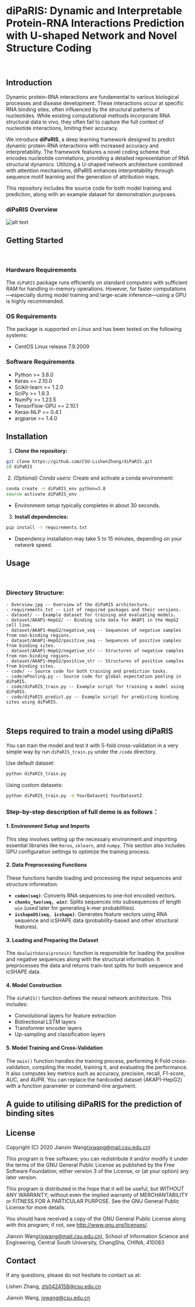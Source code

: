 # diPaRIS: Dynamic and Interpretable Protein-RNA Interactions Prediction with U-shaped Network and Novel Structure Coding
﻿
## Introduction
Dynamic protein-RNA interactions are fundamental to various biological processes and disease development. These interactions occur at specific RNA binding sites, often influenced by the structural patterns of nucleotides. While existing computational methods incorporate RNA structural data in vivo, they often fail to capture the full context of nucleotide interactions, limiting their accuracy.
﻿

We introduce **diPaRIS**, a deep learning framework designed to predict dynamic protein-RNA interactions with increased accuracy and interpretability. The framework features a novel coding scheme that encodes nucleotide correlations, providing a detailed representation of RNA structural dynamics. Utilizing a U-shaped network architecture combined with attention mechanisms, diPaRIS enhances interpretability through sequence motif learning and the generation of attribution maps.
﻿

This repository includes the source code for both model training and prediction, along with an example dataset for demonstration purposes.
﻿
### diPaRIS Overview
![alt text](https://github.com/CSU-LishenZhang/diPaRIS/blob/main/Overview.jpg)
﻿
## Getting Started
﻿
### Hardware Requirements
The `diPaRIS` package runs efficiently on standard computers with sufficient RAM for handling in-memory operations. However, for faster computations—especially during model training and large-scale inference—using a GPU is highly recommended.
﻿
### OS Requirements
The package is supported on *Linux* and has been tested on the following systems:
- CentOS Linux release 7.9.2009
﻿
### Software Requirements
- Python >= 3.8.0
- Keras == 2.10.0
- Scikit-learn >= 1.2.0
- SciPy >= 1.9.3
- NumPy >= 1.23.5
- TensorFlow-GPU == 2.10.1
- Keras-NLP == 0.4.1
- argparse >= 1.4.0
﻿
## Installation
1. **Clone the repository:**
```bash
git clone https://github.com/CSU-LishenZhang/diPaRIS.git
cd diPaRIS
```
﻿
2. *(Optional) Conda users:* Create and activate a conda environment:
```bash
conda create -n diPaRIS_env python=3.8
source activate diPaRIS_env
```
- Environment setup typically completes in about 30 seconds.
﻿
3. **Install dependencies:**
```bash
pip install -r requirements.txt
```
- Dependency installation may take 5 to 15 minutes, depending on your network speed.
﻿
## Usage
﻿
### Directory Structure:
```
- Overview.jpg -- Overview of the diPaRIS architecture.
- requirements.txt -- List of required packages and their versions.
- dataset/ -- Example dataset for training and evaluating models.
- dataset/AKAP1-HepG2/ -- Binding site data for AKAP1 in the HepG2 cell line.
- dataset/AKAP1-HepG2/negative_seq -- Sequences of negative samples from non-binding regions.
- dataset/AKAP1-HepG2/positive_seq -- Sequences of positive samples from binding sites.
- dataset/AKAP1-HepG2/negative_str -- Structures of negative samples from non-binding regions.
- dataset/AKAP1-HepG2/positive_str -- Structures of positive samples from binding sites.
- code/ -- Source code for both training and prediction tasks.
- code/ePooling.py -- Source code for global expectation pooling in diPaRIS.
- code/diPaRIS_train.py -- Example script for training a model using diPaRIS.
- code/diPaRIS_predict.py -- Example script for predicting binding sites using diPaRIS.
```
﻿  
##  Steps required to train a model using diPaRIS
You can train the model and test it with 5-fold cross-validation in a very simple way by run `diPaRIS_train.py` under the `/code` directory.

Use default dataset:
```bash
python diPaRIS_train.py
```
Using custom datasets:
```bash
python diPaRIS_train.py -d YourDataset1 YourDataset2
```

### Step-by-step description of full demo is as follows：
#### 1. **Environment Setup and Imports**
This step involves setting up the necessary environment and importing essential libraries like `Keras`, `sklearn`, and `numpy`. This section also includes GPU configuration settings to optimize the training process.

#### 2. **Data Preprocessing Functions**
These functions handle loading and processing the input sequences and structure information:
- **`coden(seq)`**: Converts RNA sequences to one-hot encoded vectors.
- **`chunks_two(seq, win)`**: Splits sequences into subsequences of length `win` (used later for generating k-mer probabilities).
- **`icshapeDS(seq, icshape)`**: Generates feature vectors using RNA sequence and icSHAPE data (probability-based and other structural features).

#### 3. **Loading and Preparing the Dataset**
The `dealwithdata(protein)` function is responsible for loading the positive and negative sequences along with the structural information. It preprocesses the data and returns train-test splits for both sequence and icSHAPE data.

#### 4. **Model Construction**
The `diPaRIS()` function defines the neural network architecture. This includes:
- Convolutional layers for feature extraction
- Bidirectional LSTM layers
- Transformer encoder layers
- Up-sampling and classification layers

#### 5. **Model Training and Cross-Validation**
The `main()` function handles the training process, performing K-Fold cross-validation, compiling the model, training it, and evaluating the performance. It also computes key metrics such as accuracy, precision, recall, F1-score, AUC, and AUPR.
You can replace the hardcoded dataset (AKAP1-HepG2) with a function parameter or command-line argument. 

## A guide to utilising diPaRIS for the prediction of binding sites



## License

Copyright (C) 2020 Jianxin Wang(jxwang@mail.csu.edu.cn)

This program is free software; you can redistribute it and/or modify it under the terms of the GNU General Public License as published by the Free Software Foundation; either version 3 of the License, or (at your option) any later version.

This program is distributed in the hope that it will be useful, but WITHOUT ANY WARRANTY; without even the implied warranty of MERCHANTABILITY or FITNESS FOR A PARTICULAR PURPOSE. See the GNU General Public License for more details.

You should have received a copy of the GNU General Public License along with this program; if not, see <http://www.gnu.org/licenses/>.

Jianxin Wang(jxwang@mail.csu.edu.cn), School of Information Science and Engineering, Central South University, ChangSha, CHINA, 410083

## Contact

If any questions, please do not hesitate to contact us at:

Lishen Zhang, zls0424158@csu.edu.cn

Jianxin Wang, jxwang@csu.edu.cn
